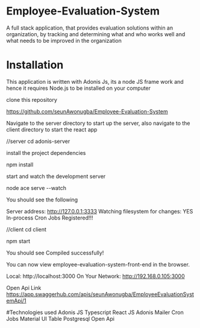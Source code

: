 # Employee-Evaluation-System

A full stack application, that provides evaluation solutions within an organization, by tracking and determining what and who works well and what needs to be improved in the organization

# Installation

This application is written with Adonis Js, its a node JS frame work and hence it requires Node.js to be installed on your computer

clone this repository

https://github.com/seunAwonugba/Employee-Evaluation-System

Navigate to the server directory to start up the server, also navigate to the client directory to start the react app

//server
cd adonis-server

install the project dependencies

npm install

start and watch the development server

node ace serve --watch

You should see the following

Server address: http://127.0.0.1:3333
Watching filesystem for changes: YES
In-process Cron Jobs Registered!!!

//client
cd client

npm start

You should see
Compiled successfully!

You can now view employee-evaluation-system-front-end in the browser.

Local: http://localhost:3000
On Your Network: http://192.168.0.105:3000

Open Api Link
https://app.swaggerhub.com/apis/seunAwonugba/EmployeeEvaluationSystemApi/1 

#Technologies used
Adonis JS
Typescript
React JS
Adonis Mailer
Cron Jobs
Material UI Table
Postgresql
Open Api
